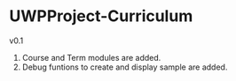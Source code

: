 # UWPProject-Curriculum

v0.1
  1. Course and Term modules are added.
  2. Debug funtions to create and display sample are added.
  